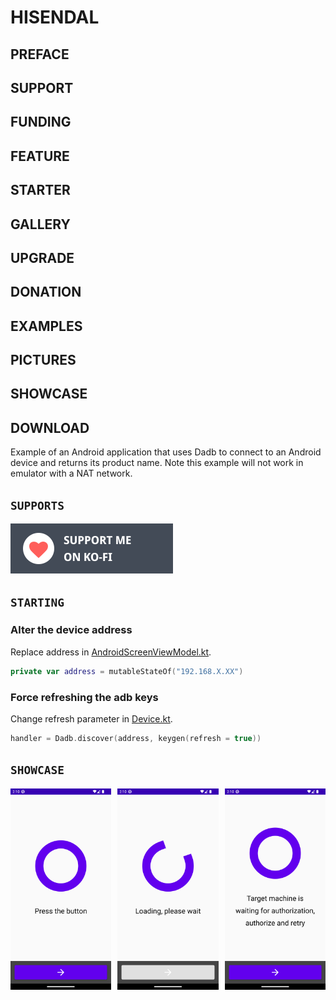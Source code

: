 # HISENDAL

## PREFACE
## SUPPORT
## FUNDING
## FEATURE
## STARTER
## GALLERY
## 
## 
## UPGRADE

## DONATION
## EXAMPLES
## PICTURES
## SHOWCASE
## DOWNLOAD

Example of an Android application that uses Dadb to connect to an Android device and returns its product name.
Note this example will not work in emulator with a NAT network.

## `SUPPORTS`

<a href="../.." target="_blank"><img src="https://raw.githubusercontent.com/sharpordie/mybadges/main/src/kofi.svg" width="260"></a>

## `STARTING`

### Alter the device address

Replace address in [AndroidScreenViewModel.kt](app/src/main/java/com/example/hisendal/AndroidScreenViewModel.kt).

```kotlin
private var address = mutableStateOf("192.168.X.XX")
```

### Force refreshing the adb keys

Change refresh parameter in [Device.kt](app/src/main/java/com/example/hisendal/Device.kt).

```kotlin
handler = Dadb.discover(address, keygen(refresh = true))
```

## `SHOWCASE`

<a href="assets/img1.png"><img src="assets/img1.png" width="32%"/></a><a><img src="assets/none.png" width="2%"/></a><a href="assets/img2.png"><img src="assets/img2.png" width="32%"/></a><a><img src="assets/none.png" width="2%"/></a><a href="assets/img3.png"><img src="assets/img3.png" width="32%"/></a>
